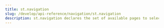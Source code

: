 ```yaml
---
title: st.navigation
slug: /develop/api-reference/navigation/st.navigation
description: st.navigation declares the set of available pages to select in a multipage app
---
```


<Autofunction function="streamlit.navigation" />

